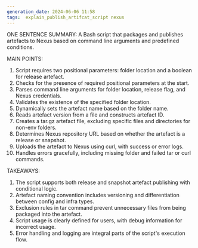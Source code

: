 ```yaml
---
generation_date: 2024-06-06 11:58
tags:  explain_publish_artifcat_script nexus
---
```

ONE SENTENCE SUMMARY:
A Bash script that packages and publishes artefacts to Nexus based on command line arguments and predefined conditions.

MAIN POINTS:
1. Script requires two positional parameters: folder location and a boolean for release artefact.
2. Checks for the presence of required positional parameters at the start.
3. Parses command line arguments for folder location, release flag, and Nexus credentials.
4. Validates the existence of the specified folder location.
5. Dynamically sets the artefact name based on the folder name.
6. Reads artefact version from a file and constructs artefact ID.
7. Creates a tar.gz artefact file, excluding specific files and directories for non-env folders.
8. Determines Nexus repository URL based on whether the artefact is a release or snapshot.
9. Uploads the artefact to Nexus using curl, with success or error logs.
10. Handles errors gracefully, including missing folder and failed tar or curl commands.

TAKEAWAYS:
1. The script supports both release and snapshot artefact publishing with conditional logic.
2. Artefact naming convention includes versioning and differentiation between config and infra types.
3. Exclusion rules in tar command prevent unnecessary files from being packaged into the artefact.
4. Script usage is clearly defined for users, with debug information for incorrect usage.
5. Error handling and logging are integral parts of the script's execution flow.
